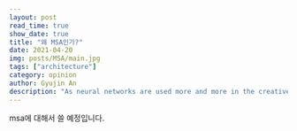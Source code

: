 ```yaml
---
layout: post
read_time: true
show_date: true
title: "왜 MSA인가?"
date: 2021-04-20
img: posts/MSA/main.jpg
tags: ["architecture"]
category: opinion
author: Gyujin An
description: "As neural networks are used more and more in the creative process, text, images and even music are now created by AI, but who owns the copyright for those works?"
---
```


msa에 대해서 쓸 예정입니다.